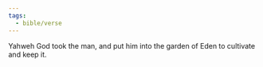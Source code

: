 ```yaml
---
tags:
  - bible/verse
---
```

Yahweh God took the man, and put him into the garden of Eden to cultivate and keep it.